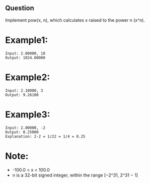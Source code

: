 ## Question
Implement pow(x, n), which calculates x raised to the power n (x^n).
# Example1:
```
Input: 2.00000, 10
Output: 1024.00000
```
# Example2:
```
Input: 2.10000, 3
Output: 9.26100
```
# Example3:
```
Input: 2.00000, -2
Output: 0.25000
Explanation: 2-2 = 1/22 = 1/4 = 0.25
```
# Note:
- -100.0 < x < 100.0
- n is a 32-bit signed integer, within the range [−2^31, 2^31 − 1]	
